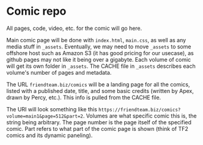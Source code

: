 # Comic repo
All pages, code, video, etc. for the comic will go here.

Main comic page will be done with `index.html`, `main.css`, as well as any media stuff in `_assets`. Eventually, we may need to move `_assets` to some offshore host such as Amazon S3 (it has good pricing for our usecase), as github pages may not like it being over a gigabyte. Each volume of comic will get its own folder in `_assets`. The CACHE file in `_assets` describes each volume's number of pages and metadata.

The URL `friendteam.biz/comics` will be a landing page for all the comics, listed with a published date, title, and some basic credits (written by Apex, drawn by Percy, etc.). This info is pulled from the CACHE file.

The URI will look something like this `https://friendteam.biz/comics?volume=main1&page=512&part=2`. Volumes are what specific comic this is, the string being arbitrary. The page number is the page itself of the specified comic. Part refers to what part of the comic page is shown (think of TF2 comics and its dynamic paneling).
